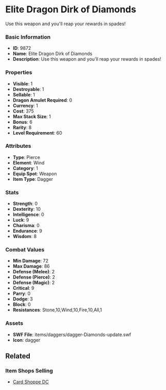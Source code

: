 # Elite Dragon Dirk of Diamonds

Use this weapon and you'll reap your rewards in spades!

### Basic Information

- **ID**: 9872
- **Name**: Elite Dragon Dirk of Diamonds
- **Description**: Use this weapon and you&#039;ll reap your rewards in spades!

### Properties

- **Visible**: 1
- **Destroyable**: 1
- **Sellable**: 1
- **Dragon Amulet Required**: 0
- **Currency**: 1
- **Cost**: 375
- **Max Stack Size**: 1
- **Bonus**: 6
- **Rarity**: 8
- **Level Requirement**: 60

### Attributes

- **Type**: Pierce
- **Element**: Wind
- **Category**: 1
- **Equip Spot**: Weapon
- **Item Type**: Dagger

### Stats

- **Strength**: 0
- **Dexterity**: 10
- **Intelligence**: 0
- **Luck**: 9
- **Charisma**: 0
- **Endurance**: 9
- **Wisdom**: 8

### Combat Values

- **Min Damage**: 72
- **Max Damage**: 86
- **Defense (Melee)**: 2
- **Defense (Pierce)**: 2
- **Defense (Magic)**: 2
- **Critical**: 9
- **Parry**: 0
- **Dodge**: 3
- **Block**: 0
- **Resistances**: Stone,10,Wind,10,Fire,10,All,1

### Assets

- **SWF File**: items/daggers/dagger-Diamonds-update.swf
- **Icon**: dagger

## Related

### Item Shops Selling

- [Card Shoppe DC](../item-shops/341-card-shoppe-dc.md)

